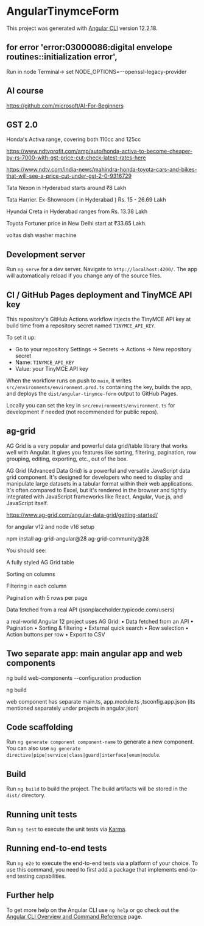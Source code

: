# AngularTinymceForm

This project was generated with [Angular CLI](https://github.com/angular/angular-cli) version 12.2.18.

## for error 'error:03000086:digital envelope routines::initialization error',

Run in node Terminal-> set NODE_OPTIONS=--openssl-legacy-provider

## AI course
https://github.com/microsoft/AI-For-Beginners


## GST 2.0
Honda's Activa range, covering both 110cc and 125cc 

https://www.ndtvprofit.com/amp/auto/honda-activa-to-become-cheaper-by-rs-7000-with-gst-price-cut-check-latest-rates-here

https://www.ndtv.com/india-news/mahindra-honda-toyota-cars-and-bikes-that-will-see-a-price-cut-under-gst-2-0-9316729


Tata Nexon in Hyderabad starts around ₹8 Lakh

Tata Harrier. Ex-Showroom ( in Hyderabad ) Rs. 15 - 26.69 Lakh

Hyundai Creta in Hyderabad ranges from Rs. 13.38 Lakh

Toyota Fortuner price in New Delhi start at ₹33.65 Lakh.

voltas dish washer machine

## Development server

Run `ng serve` for a dev server. Navigate to `http://localhost:4200/`. The app will automatically reload if you change any of the source files.

## CI / GitHub Pages deployment and TinyMCE API key

This repository's GitHub Actions workflow injects the TinyMCE API key at build time from a repository secret named `TINYMCE_API_KEY`.

To set it up:

- Go to your repository Settings -> Secrets -> Actions -> New repository secret
- Name: `TINYMCE_API_KEY`
- Value: your TinyMCE API key

When the workflow runs on push to `main`, it writes `src/environments/environment.prod.ts` containing the key, builds the app, and deploys the `dist/angular-tinymce-form` output to GitHub Pages.

Locally you can set the key in `src/environments/environment.ts` for development if needed (not recommended for public repos).

## ag-grid
AG Grid is a very popular and powerful data grid/table library that works well with Angular. It gives you features like sorting, filtering, pagination, row grouping, editing, exporting, etc., out of the box.

AG Grid (Advanced Data Grid) is a powerful and versatile JavaScript data grid component. It's designed for developers who need to display and manipulate large datasets in a tabular format within their web applications. It's often compared to Excel, but it's rendered in the browser and tightly integrated with JavaScript frameworks like React, Angular, Vue.js, and JavaScript itself.

https://www.ag-grid.com/angular-data-grid/getting-started/

for angular v12 and node v16 setup

npm install ag-grid-angular@28 ag-grid-community@28

You should see:

A fully styled AG Grid table

Sorting on columns

Filtering in each column

Pagination with 5 rows per page

Data fetched from a real API (jsonplaceholder.typicode.com/users)

a real-world Angular 12 project uses AG Grid:
•	Data fetched from an API
•	Pagination
•	Sorting & filtering
•	External quick search
•	Row selection
•	Action buttons per row
•	Export to CSV

## Two separate app: main angular app and web components

ng build web-components --configuration production

ng build

web component has separate main.ts, app.module.ts ,tsconfig.app.json (its mentioned separately under projects in angular.json)
## Code scaffolding

Run `ng generate component component-name` to generate a new component. You can also use `ng generate directive|pipe|service|class|guard|interface|enum|module`.

## Build

Run `ng build` to build the project. The build artifacts will be stored in the `dist/` directory.

## Running unit tests

Run `ng test` to execute the unit tests via [Karma](https://karma-runner.github.io).

## Running end-to-end tests

Run `ng e2e` to execute the end-to-end tests via a platform of your choice. To use this command, you need to first add a package that implements end-to-end testing capabilities.

## Further help

To get more help on the Angular CLI use `ng help` or go check out the [Angular CLI Overview and Command Reference](https://angular.io/cli) page.
